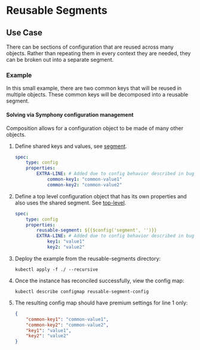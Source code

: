 # Reusable Segments

## Use Case

There can be sections of configuration that are reused across many objects. Rather than repeating them in every context they are needed, they can be broken out into a separate segment.

### Example

In this small example, there are two common keys that will be reused in multiple objects.  These common keys will be decomposed into a reusable segment.

#### Solving via Symphony configuration management

Composition allows for a configuration object to be made of many other objects.

1. Define shared keys and values, see [segment](./catalogs/segment.yml).

    ```yml
    spec:
        type: config
        properties:
            EXTRA-LINE: # Added due to config behavior described in bug: https://github.com/eclipse-symphony/symphony/issues/202
                common-key1: "common-value1"
                common-key2: "common-value2"
    ```

1. Define a top level configuration object that has its own properties and also uses the shared segment.  See [top-level](./catalogs/top-level.yml).

    ```yml
    spec:
        type: config
        properties:
            reusable-segment: ${{$config('segment', '')}}
            EXTRA-LINE: # Added due to config behavior described in bug: https://github.com/eclipse-symphony/symphony/issues/202
                key1: "value1"
                key2: "value2"
    ```

1. Deploy the example from the reusable-segments directory:

    `kubectl apply -f ./ --recursive`
1. Once the instance has reconciled successfully, view the config map:

    `kubectl describe configmap reusable-segment-config`
1. The resulting config map should have premium settings for line 1 only:

    ```json
    {
        "common-key1": "common-value1",
        "common-key2": "common-value2",
        "key1": "value1",
        "key2": "value2"
    }
    ```
